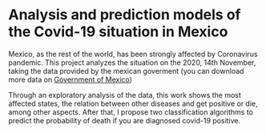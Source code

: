 # Analysis and prediction models of the Covid-19 situation in Mexico
Mexico, as the rest of the world, has been strongly affected by Coronavirus pandemic. This project analyzes the situation on the 2020, 14th November, taking the data provided by the mexican goverment (you can download more data on [Government of Mexico](https://datos.gob.mx/busca/dataset/informacion-referente-a-casos-covid-19-en-mexico))

Through an exploratory analysis of the data, this work shows the most affected states, the relation between other diseases and get positive or die, among other aspects. After that, I propose two classification algorithms to predict the probability of death if you are diagnosed covid-19 positive.
